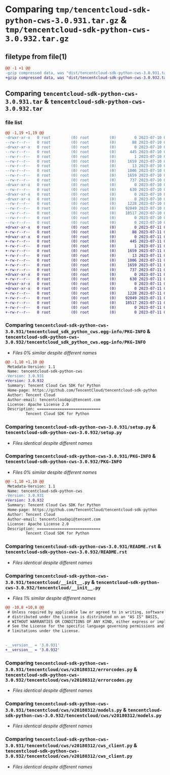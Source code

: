 # Comparing `tmp/tencentcloud-sdk-python-cws-3.0.931.tar.gz` & `tmp/tencentcloud-sdk-python-cws-3.0.932.tar.gz`

## filetype from file(1)

```diff
@@ -1 +1 @@
-gzip compressed data, was "dist/tencentcloud-sdk-python-cws-3.0.931.tar", last modified: Mon Jul 10 00:38:16 2023, max compression
+gzip compressed data, was "dist/tencentcloud-sdk-python-cws-3.0.932.tar", last modified: Tue Jul 11 00:40:57 2023, max compression
```

## Comparing `tencentcloud-sdk-python-cws-3.0.931.tar` & `tencentcloud-sdk-python-cws-3.0.932.tar`

### file list

```diff
@@ -1,19 +1,19 @@
-drwxr-xr-x   0 root         (0) root         (0)        0 2023-07-10 00:38:16.000000 tencentcloud-sdk-python-cws-3.0.931/
--rw-r--r--   0 root         (0) root         (0)       88 2023-07-10 00:38:16.000000 tencentcloud-sdk-python-cws-3.0.931/setup.cfg
-drwxr-xr-x   0 root         (0) root         (0)        0 2023-07-10 00:38:16.000000 tencentcloud-sdk-python-cws-3.0.931/tencentcloud_sdk_python_cws.egg-info/
--rw-r--r--   0 root         (0) root         (0)      445 2023-07-10 00:38:16.000000 tencentcloud-sdk-python-cws-3.0.931/tencentcloud_sdk_python_cws.egg-info/SOURCES.txt
--rw-r--r--   0 root         (0) root         (0)        1 2023-07-10 00:38:16.000000 tencentcloud-sdk-python-cws-3.0.931/tencentcloud_sdk_python_cws.egg-info/dependency_links.txt
--rw-r--r--   0 root         (0) root         (0)     1659 2023-07-10 00:38:16.000000 tencentcloud-sdk-python-cws-3.0.931/tencentcloud_sdk_python_cws.egg-info/PKG-INFO
--rw-r--r--   0 root         (0) root         (0)       13 2023-07-10 00:38:16.000000 tencentcloud-sdk-python-cws-3.0.931/tencentcloud_sdk_python_cws.egg-info/top_level.txt
--rw-r--r--   0 root         (0) root         (0)     1006 2023-07-10 00:38:16.000000 tencentcloud-sdk-python-cws-3.0.931/setup.py
--rw-r--r--   0 root         (0) root         (0)     1659 2023-07-10 00:38:16.000000 tencentcloud-sdk-python-cws-3.0.931/PKG-INFO
--rw-r--r--   0 root         (0) root         (0)      737 2023-07-10 00:38:16.000000 tencentcloud-sdk-python-cws-3.0.931/README.rst
-drwxr-xr-x   0 root         (0) root         (0)        0 2023-07-10 00:38:16.000000 tencentcloud-sdk-python-cws-3.0.931/tencentcloud/
--rw-r--r--   0 root         (0) root         (0)      630 2023-07-10 00:38:16.000000 tencentcloud-sdk-python-cws-3.0.931/tencentcloud/__init__.py
-drwxr-xr-x   0 root         (0) root         (0)        0 2023-07-10 00:38:16.000000 tencentcloud-sdk-python-cws-3.0.931/tencentcloud/cws/
-drwxr-xr-x   0 root         (0) root         (0)        0 2023-07-10 00:38:16.000000 tencentcloud-sdk-python-cws-3.0.931/tencentcloud/cws/v20180312/
--rw-r--r--   0 root         (0) root         (0)     1228 2023-07-10 00:38:16.000000 tencentcloud-sdk-python-cws-3.0.931/tencentcloud/cws/v20180312/errorcodes.py
--rw-r--r--   0 root         (0) root         (0)    92049 2023-07-10 00:38:16.000000 tencentcloud-sdk-python-cws-3.0.931/tencentcloud/cws/v20180312/models.py
--rw-r--r--   0 root         (0) root         (0)    18517 2023-07-10 00:38:16.000000 tencentcloud-sdk-python-cws-3.0.931/tencentcloud/cws/v20180312/cws_client.py
--rw-r--r--   0 root         (0) root         (0)        0 2023-07-10 00:38:16.000000 tencentcloud-sdk-python-cws-3.0.931/tencentcloud/cws/v20180312/__init__.py
--rw-r--r--   0 root         (0) root         (0)        0 2023-07-10 00:38:16.000000 tencentcloud-sdk-python-cws-3.0.931/tencentcloud/cws/__init__.py
+drwxr-xr-x   0 root         (0) root         (0)        0 2023-07-11 00:40:57.000000 tencentcloud-sdk-python-cws-3.0.932/
+-rw-r--r--   0 root         (0) root         (0)       88 2023-07-11 00:40:57.000000 tencentcloud-sdk-python-cws-3.0.932/setup.cfg
+drwxr-xr-x   0 root         (0) root         (0)        0 2023-07-11 00:40:57.000000 tencentcloud-sdk-python-cws-3.0.932/tencentcloud_sdk_python_cws.egg-info/
+-rw-r--r--   0 root         (0) root         (0)      445 2023-07-11 00:40:57.000000 tencentcloud-sdk-python-cws-3.0.932/tencentcloud_sdk_python_cws.egg-info/SOURCES.txt
+-rw-r--r--   0 root         (0) root         (0)        1 2023-07-11 00:40:57.000000 tencentcloud-sdk-python-cws-3.0.932/tencentcloud_sdk_python_cws.egg-info/dependency_links.txt
+-rw-r--r--   0 root         (0) root         (0)     1659 2023-07-11 00:40:57.000000 tencentcloud-sdk-python-cws-3.0.932/tencentcloud_sdk_python_cws.egg-info/PKG-INFO
+-rw-r--r--   0 root         (0) root         (0)       13 2023-07-11 00:40:57.000000 tencentcloud-sdk-python-cws-3.0.932/tencentcloud_sdk_python_cws.egg-info/top_level.txt
+-rw-r--r--   0 root         (0) root         (0)     1006 2023-07-11 00:40:56.000000 tencentcloud-sdk-python-cws-3.0.932/setup.py
+-rw-r--r--   0 root         (0) root         (0)     1659 2023-07-11 00:40:57.000000 tencentcloud-sdk-python-cws-3.0.932/PKG-INFO
+-rw-r--r--   0 root         (0) root         (0)      737 2023-07-11 00:40:56.000000 tencentcloud-sdk-python-cws-3.0.932/README.rst
+drwxr-xr-x   0 root         (0) root         (0)        0 2023-07-11 00:40:57.000000 tencentcloud-sdk-python-cws-3.0.932/tencentcloud/
+-rw-r--r--   0 root         (0) root         (0)      630 2023-07-11 00:40:56.000000 tencentcloud-sdk-python-cws-3.0.932/tencentcloud/__init__.py
+drwxr-xr-x   0 root         (0) root         (0)        0 2023-07-11 00:40:57.000000 tencentcloud-sdk-python-cws-3.0.932/tencentcloud/cws/
+drwxr-xr-x   0 root         (0) root         (0)        0 2023-07-11 00:40:57.000000 tencentcloud-sdk-python-cws-3.0.932/tencentcloud/cws/v20180312/
+-rw-r--r--   0 root         (0) root         (0)     1228 2023-07-11 00:40:56.000000 tencentcloud-sdk-python-cws-3.0.932/tencentcloud/cws/v20180312/errorcodes.py
+-rw-r--r--   0 root         (0) root         (0)    92049 2023-07-11 00:40:56.000000 tencentcloud-sdk-python-cws-3.0.932/tencentcloud/cws/v20180312/models.py
+-rw-r--r--   0 root         (0) root         (0)    18517 2023-07-11 00:40:56.000000 tencentcloud-sdk-python-cws-3.0.932/tencentcloud/cws/v20180312/cws_client.py
+-rw-r--r--   0 root         (0) root         (0)        0 2023-07-11 00:40:56.000000 tencentcloud-sdk-python-cws-3.0.932/tencentcloud/cws/v20180312/__init__.py
+-rw-r--r--   0 root         (0) root         (0)        0 2023-07-11 00:40:56.000000 tencentcloud-sdk-python-cws-3.0.932/tencentcloud/cws/__init__.py
```

### Comparing `tencentcloud-sdk-python-cws-3.0.931/tencentcloud_sdk_python_cws.egg-info/PKG-INFO` & `tencentcloud-sdk-python-cws-3.0.932/tencentcloud_sdk_python_cws.egg-info/PKG-INFO`

 * *Files 0% similar despite different names*

```diff
@@ -1,10 +1,10 @@
 Metadata-Version: 1.1
 Name: tencentcloud-sdk-python-cws
-Version: 3.0.931
+Version: 3.0.932
 Summary: Tencent Cloud Cws SDK for Python
 Home-page: https://github.com/TencentCloud/tencentcloud-sdk-python
 Author: Tencent Cloud
 Author-email: tencentcloudapi@tencent.com
 License: Apache License 2.0
 Description: ============================
         Tencent Cloud SDK for Python
```

### Comparing `tencentcloud-sdk-python-cws-3.0.931/setup.py` & `tencentcloud-sdk-python-cws-3.0.932/setup.py`

 * *Files identical despite different names*

### Comparing `tencentcloud-sdk-python-cws-3.0.931/PKG-INFO` & `tencentcloud-sdk-python-cws-3.0.932/PKG-INFO`

 * *Files 0% similar despite different names*

```diff
@@ -1,10 +1,10 @@
 Metadata-Version: 1.1
 Name: tencentcloud-sdk-python-cws
-Version: 3.0.931
+Version: 3.0.932
 Summary: Tencent Cloud Cws SDK for Python
 Home-page: https://github.com/TencentCloud/tencentcloud-sdk-python
 Author: Tencent Cloud
 Author-email: tencentcloudapi@tencent.com
 License: Apache License 2.0
 Description: ============================
         Tencent Cloud SDK for Python
```

### Comparing `tencentcloud-sdk-python-cws-3.0.931/README.rst` & `tencentcloud-sdk-python-cws-3.0.932/README.rst`

 * *Files identical despite different names*

### Comparing `tencentcloud-sdk-python-cws-3.0.931/tencentcloud/__init__.py` & `tencentcloud-sdk-python-cws-3.0.932/tencentcloud/__init__.py`

 * *Files 1% similar despite different names*

```diff
@@ -10,8 +10,8 @@
 # Unless required by applicable law or agreed to in writing, software
 # distributed under the License is distributed on an "AS IS" BASIS,
 # WITHOUT WARRANTIES OR CONDITIONS OF ANY KIND, either express or implied.
 # See the License for the specific language governing permissions and
 # limitations under the License.
 
 
-__version__ = '3.0.931'
+__version__ = '3.0.932'
```

### Comparing `tencentcloud-sdk-python-cws-3.0.931/tencentcloud/cws/v20180312/errorcodes.py` & `tencentcloud-sdk-python-cws-3.0.932/tencentcloud/cws/v20180312/errorcodes.py`

 * *Files identical despite different names*

### Comparing `tencentcloud-sdk-python-cws-3.0.931/tencentcloud/cws/v20180312/models.py` & `tencentcloud-sdk-python-cws-3.0.932/tencentcloud/cws/v20180312/models.py`

 * *Files identical despite different names*

### Comparing `tencentcloud-sdk-python-cws-3.0.931/tencentcloud/cws/v20180312/cws_client.py` & `tencentcloud-sdk-python-cws-3.0.932/tencentcloud/cws/v20180312/cws_client.py`

 * *Files identical despite different names*

